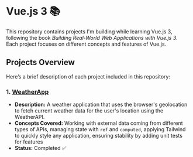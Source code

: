 # Vue.js 3 📚

This repository contains projects I'm building while learning Vue.js 3, following the book *Building Real-World Web Applications with Vue.js 3*. Each project focuses on different concepts and features of Vue.js.

## Projects Overview
Here’s a brief description of each project included in this repository:

### 1. [WeatherApp](./WeatherApp)
   - **Description:** A weather application that uses the browser's geolocation to fetch current weather data for the user's location using the WeatherAPI.
   - **Concepts Covered:** Working with external data coming from different types of APIs, managing state with `ref` and `computed`, applying Tailwind to quickly style any application, ensuring stability by adding unit tests for features
   - **Status:** Completed ✅


